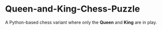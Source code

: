 # Queen-and-King-Chess-Puzzle
A Python-based chess variant where only the **Queen** and **King** are in play. 
